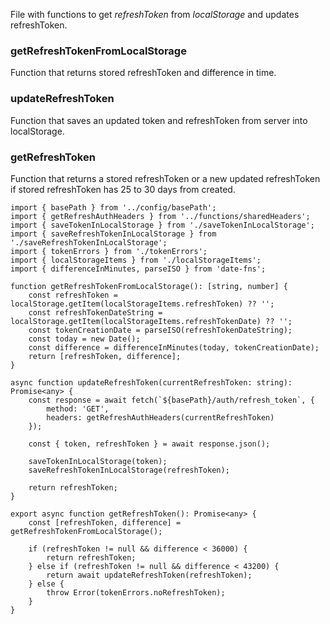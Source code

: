 File with functions to get _refreshToken_ from _localStorage_ and updates refreshToken.

### getRefreshTokenFromLocalStorage
Function that returns stored refreshToken and difference in time.

### updateRefreshToken
Function that saves an updated token and refreshToken from server into localStorage.

### getRefreshToken
Function that returns a stored refreshToken or a new updated refreshToken if stored refreshToken has 25 to 30 days from created.

```tsx
import { basePath } from '../config/basePath';
import { getRefreshAuthHeaders } from '../functions/sharedHeaders';
import { saveTokenInLocalStorage } from './saveTokenInLocalStorage';
import { saveRefreshTokenInLocalStorage } from './saveRefreshTokenInLocalStorage';
import { tokenErrors } from './tokenErrors';
import { localStorageItems } from './localStorageItems';
import { differenceInMinutes, parseISO } from 'date-fns';

function getRefreshTokenFromLocalStorage(): [string, number] {
    const refreshToken = localStorage.getItem(localStorageItems.refreshToken) ?? '';
    const refreshTokenDateString = localStorage.getItem(localStorageItems.refreshTokenDate) ?? '';
    const tokenCreationDate = parseISO(refreshTokenDateString);
    const today = new Date();
    const difference = differenceInMinutes(today, tokenCreationDate);
    return [refreshToken, difference];
}

async function updateRefreshToken(currentRefreshToken: string): Promise<any> {
    const response = await fetch(`${basePath}/auth/refresh_token`, {
        method: 'GET',
        headers: getRefreshAuthHeaders(currentRefreshToken)
    });

    const { token, refreshToken } = await response.json();

    saveTokenInLocalStorage(token);
    saveRefreshTokenInLocalStorage(refreshToken);

    return refreshToken;
}

export async function getRefreshToken(): Promise<any> {
    const [refreshToken, difference] = getRefreshTokenFromLocalStorage();

    if (refreshToken != null && difference < 36000) {
        return refreshToken;
    } else if (refreshToken != null && difference < 43200) {
        return await updateRefreshToken(refreshToken);
    } else {
        throw Error(tokenErrors.noRefreshToken);
    }
}
```